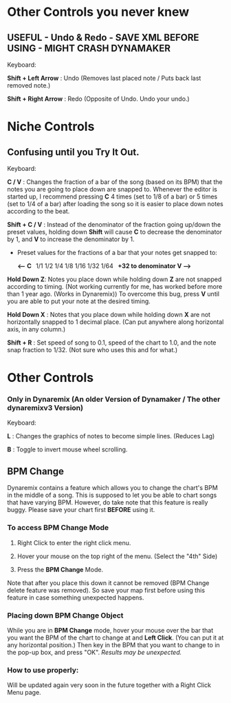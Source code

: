 
# Other Controls you never knew

## USEFUL - Undo & Redo - SAVE XML BEFORE USING - MIGHT CRASH DYNAMAKER

Keyboard:

**Shift + Left Arrow** : Undo (Removes last placed note / Puts back last removed note.)

**Shift + Right Arrow** : Redo (Opposite of Undo. Undo your undo.)



# Niche Controls

## Confusing until you Try It Out.

Keyboard:

**C / V** : Changes the fraction of a bar of the song (based on its BPM) that the notes you are going to place down are snapped to. Whenever the editor is started up, I recommend pressing **C** 4 times (set to 1/8 of a bar) or 5 times (set to 1/4 of a bar) after loading the song so it is easier to place down notes according to the beat.

**Shift + C / V** : Instead of the denominator of the fraction going up/down the preset values, holding down **Shift** will cause **C** to decrease the denominator by 1, and **V** to increase the denominator by 1.


- Preset values for the fractions of a bar that your notes get snapped to:

  **<-- C&nbsp;&nbsp;** 1/1  1/2  1/4  1/8  1/16  1/32  1/64  **&nbsp;&nbsp;+32 to denominator V -->**


**Hold Down Z**: Notes you place down while holding down **Z** are not snapped according to timing.
(Not working currently for me, has worked before more than 1 year ago. (Works in Dynaremix))
To overcome this bug, press **V** until you are able to put your note at the desired timing.

**Hold Down X** : Notes that you place down while holding down **X** are not horizontally snapped to 1 decimal place. (Can put anywhere along horizontal axis, in any column.)


**Shift + R** : Set speed of song to 0.1, speed of the chart to 1.0, and the note snap fraction to 1/32. (Not sure who uses this and for what.)


# Other Controls

### Only in Dynaremix (An older Version of Dynamaker / The other dynaremixv3 Version)

Keyboard:

**L** : Changes the graphics of notes to become simple lines. (Reduces Lag)

**B** : Toggle to invert mouse wheel scrolling.


<h2 id="BPM">BPM Change</h2>

Dynaremix contains a feature which allows you to change the chart's BPM in the middle of a song. This is supposed to let you be able to chart songs that have varying BPM. However, do take note that this feature is really buggy. Please save your chart first **BEFORE** using it.

### To access BPM Change Mode

1. Right Click to enter the right click menu.

2. Hover your mouse on the top right of the menu. (Select the "4th" Side)

3. Press the **BPM Change** Mode.

Note that after you place this down it cannot be removed (BPM Change delete feature was removed). So save your map first before using this feature in case something unexpected happens.


### Placing down BPM Change Object

While you are in **BPM Change** mode, hover your mouse over the bar that you want the BPM of the chart to change at and **Left Click**. (You can put it at any horizontal position.) Then key in the BPM that you want to change to in the pop-up box, and press "OK". _Results may be unexpected._



### How to use properly:

Will be updated again very soon in the future together with a Right Click Menu page.


